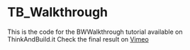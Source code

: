 # TB_Walkthrough
This is the code for the BWWalkthrough tutorial available on ThinkAndBuild.it
Check the final result on [Vimeo](https://vimeo.com/158794300)
